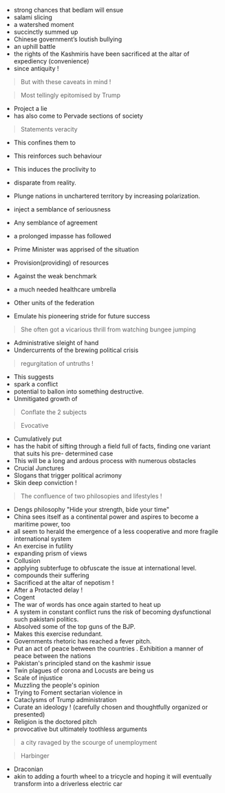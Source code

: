 - strong chances that bedlam will ensue
- salami slicing
- a watershed moment
- succinctly summed up
- Chinese government’s loutish bullying
- an uphill battle
- the rights of the Kashmiris have been sacrificed at the altar of expediency (convenience)
- since antiquity !
> But with these caveats in mind !

> Most tellingly epitomised by Trump

- Project a lie
- has also come to Pervade sections of society

> Statements veracity

- This confines them to
- This reinforces such behaviour
- This induces the proclivity to  
- disparate from reality.
- Plunge nations in unchartered territory by increasing polarization.
- inject a semblance of seriousness
- Any semblance of agreement
- a prolonged impasse has followed
- Prime Minister was apprised of the situation
- Provision(providing) of resources
- Against the weak benchmark
- a much needed healthcare umbrella
- Other units of the federation

- Emulate his pioneering stride for future success

> She often got a vicarious thrill from watching bungee jumping
 
- Administrative sleight of hand
- Undercurrents of the brewing political crisis

> regurgitation of untruths !

- This suggests
- spark a conflict
- potential to ballon into something destructive.
- Unmitigated growth of

> Conflate the 2 subjects

> Evocative

- Cumulatively put
- has the habit of sifting through a field full of facts, finding one variant that suits his pre- determined case
- This will be a long and ardous process with numerous obstacles
- Crucial Junctures
- Slogans that trigger political acrimony
- Skin deep conviction !

> The confluence of two philosopies and lifestyles !

- Dengs philosophy "Hide your strength, bide your time"
- China sees itself as a continental power and aspires to become a maritime power, too
- all seem to herald the emergence of a less cooperative and more fragile international system
- An exercise in futility
- expanding prism of views
- Collusion
- applying subterfuge to obfuscate the issue at international level.
- compounds their suffering
- Sacrificed at the altar of nepotism !
- After a Protacted delay !
- Cogent
- The war of words has once again started to heat up
- A system in constant conflict runs the risk of becoming dysfunctional such pakistani politics.
- Absolved some of the top guns of the BJP.
- Makes this exercise redundant.
- Governments rhetoric has reached a fever pitch.
- Put an act of peace between the countries
. Exhibition a manner of peace between the nations
- Pakistan's principled stand on the kashmir issue
- Twin plagues of corona and Locusts are being us
- Scale of injustice
- Muzzling the people's opinion
- Trying to Foment sectarian violence in
- Cataclysms of Trump administration
- Curate an ideology ! (carefully chosen and thoughtfully organized or presented)
- Religion is the doctored pitch
- provocative but ultimately toothless arguments

> a city ravaged by the scourge of unemployment 

> Harbinger

- Draconian
- akin to adding a fourth wheel to a tricycle and hoping it will eventually transform into a driverless electric car
